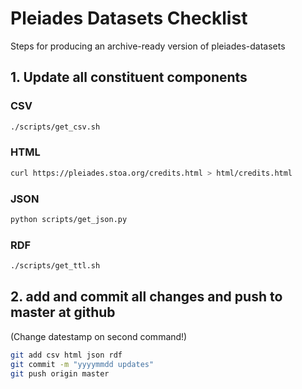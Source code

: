 # Pleiades Datasets Checklist

Steps for producing an archive-ready version of pleiades-datasets

## 1. Update all constituent components

### CSV

```bash
./scripts/get_csv.sh
```

### HTML

```bash
curl https://pleiades.stoa.org/credits.html > html/credits.html
```

### JSON

```bash
python scripts/get_json.py
```

### RDF

```bash
./scripts/get_ttl.sh
```

## 2. add and commit all changes and push to master at github

(Change datestamp on second command!)

```bash
git add csv html json rdf
git commit -m "yyyymmdd updates"
git push origin master
```



